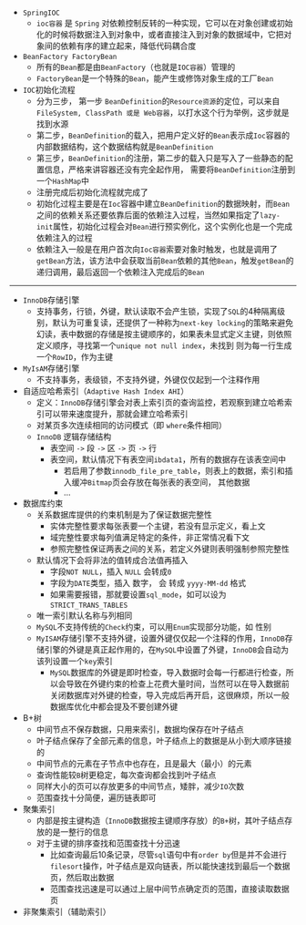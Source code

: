 - `SpringIOC` 
  - `ioc容器` 是 `Spring` 对依赖控制反转的一种实现，它可以在对象创建或初始化的时候将数据注入到对象中，或者直接注入到对象的数据域中，它把对象间的依赖有序的建立起来，降低代码耦合度
- `BeanFactory FactoryBean`
  - 所有的`Bean`都是由`BeanFactory`（也就是`IOC容器`）管理的
  - `FactoryBean`是一个特殊的`Bean`，能产生或修饰对象生成的工厂`Bean`
- `IOC`初始化流程
  - 分为三步， 第一步 `BeanDefinition`的`Resource资源`的定位，可以来自`FileSystem, ClassPath 或是 Web容器`，以打水这个行为举例，这步就是找到水源
  - 第二步，`BeanDefinition`的载入，把用户定义好的`Bean`表示成`Ioc`容器的内部数据结构，这个数据结构就是`BeanDefinition`
  - 第三步，`BeanDefinition`的注册，第二步的载入只是写入了一些静态的配置信息，严格来讲容器还没有完全起作用， 需要将`BeanDefinition`注册到一个`HashMap`中
  - 注册完成后初始化流程就完成了
  - 初始化过程主要是在`Ioc`容器中建立`BeanDefinition`的数据映射，而`Bean`之间的依赖关系还要依靠后面的依赖注入过程，当然如果指定了`lazy-init`属性，初始化过程会对`Bean`进行预实例化，这个实例化也是一个完成依赖注入的过程
  - 依赖注入一般是在用户首次向`Ioc容器`索要对象时触发，也就是调用了`getBean`方法，该方法中会获取当前`Bean`依赖的其他`Bean`，触发`getBean`的递归调用，最后返回一个依赖注入完成后的`Bean`



---

- `InnoDB`存储引擎
  - 支持事务，行锁，外键，默认读取不会产生锁，实现了`SQL`的4种隔离级别，默认为可重复读，还提供了一种称为`next-key locking`的策略来避免幻读，表中数据的存储是按主键顺序的，如果表未显式定义主键，则依照定义顺序，寻找第一个`unique not null index`，未找到 则为每一行生成一个`RowID`，作为主键
- `MyIsAM`存储引擎
  - 不支持事务，表级锁，不支持外键，外键仅仅起到一个注释作用
- 自适应哈希索引（`Adaptive Hash Index AHI`）
    - 定义：`InnoDB`存储引擎会对表上索引页的查询监控，若观察到建立哈希索引可以带来速度提升，那就会建立哈希索引
    - 对某页多次连续相同的访问模式（即 `where`条件相同）
  - `InnoDB` 逻辑存储结构
      - 表空间 `->` 段 `->` 区 `->` 页 `->` 行
      - 表空间，默认情况下有表空间`ibdata1`，所有的数据存在该表空间中
          - 若启用了参数`innodb_file_pre_table`，则表上的数据，索引和插入缓冲`Bitmap`页会存放在每张表的表空间， 其他数据
          - ...
- 数据库约束
  - 关系数据库提供的约束机制是为了保证数据完整性
    - 实体完整性要求每张表要一个主键，若没有显示定义，看上文
    - 域完整性要求每列值满足特定的条件，非正常情况看下文
    - 参照完整性保证两表之间的关系，若定义外键则表明强制参照完整性
  - 默认情况下会将非法的值转成合法值再插入
    - 字段`NOT NULL`，插入 `NULL` 会转成`0`
    - 字段为`DATE`类型，插入 数字， 会 转成 `yyyy-MM-dd` 格式
    - 如果需要报错，那就要设置`sql_mode`，如可以设为`STRICT_TRANS_TABLES`
  - 唯一索引默认名称与列相同
  - `MySQL`不支持传统的`Check`约束，可以用`Enum`实现部分功能，如 性别
  - `MyISAM`存储引擎不支持外键，设置外键仅仅起一个注释的作用，`InnoDB`存储引擎的外键是真正起作用的，在`MySQL`中设置了外键，`InnoDB`会自动为该列设置一个`key`索引
    - `MySQL`数据库的外键是即时检查，导入数据时会每一行都进行检查，所以会导致在外键约束的检查上花费大量时间，当然可以在导入数据前关闭数据库对外键的检查，导入完成后再开启，这很麻烦，所以一般数据库优化中都会提及不要创建外键
- B+树
     - 中间节点不保存数据，只用来索引，数据均保存在叶子结点
     - 叶子结点保存了全部元素的信息，叶子结点上的数据是从小到大顺序链接的
     - 中间节点的元素在子节点中也存在，且是最大（最小）的元素
     - 查询性能较`B`树更稳定，每次查询都会找到叶子结点
     - 同样大小的页可以存放更多的中间节点，矮胖，减少`IO`次数
     - 范围查找十分简便，遍历链表即可
- 聚集索引
     - 内部是按主键构造（`InnoDB`数据按主键顺序存放）的`B+`树，其叶子结点存放的是一整行的信息
     - 对于主键的排序查找和范围查找十分迅速
          - 比如查询最后10条记录，尽管`sql`语句中有`order by`但是并不会进行`filesort`操作，叶子结点是双向链表，所以能快速找到最后一个数据页，然后取出数据
          - 范围查找迅速是可以通过上层中间节点确定页的范围，直接读取数据页
- 非聚集索引（辅助索引）